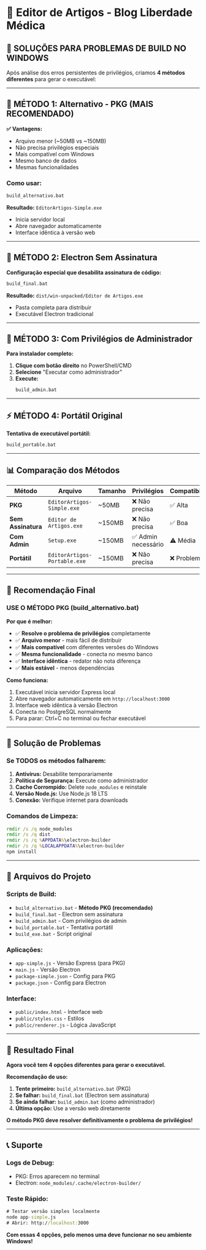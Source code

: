 # 🎯 Editor de Artigos - Blog Liberdade Médica

## 🚨 **SOLUÇÕES PARA PROBLEMAS DE BUILD NO WINDOWS**

Após análise dos erros persistentes de privilégios, criamos **4 métodos diferentes** para gerar o executável:

---

## 🚀 **MÉTODO 1: Alternativo - PKG (MAIS RECOMENDADO)**

**✅ Vantagens:**
- Arquivo menor (~50MB vs ~150MB)
- Não precisa privilégios especiais
- Mais compatível com Windows
- Mesmo banco de dados
- Mesmas funcionalidades

### **Como usar:**
```cmd
build_alternativo.bat
```

**Resultado:** `EditorArtigos-Simple.exe`
- Inicia servidor local
- Abre navegador automaticamente
- Interface idêntica à versão web

---

## 🔧 **MÉTODO 2: Electron Sem Assinatura**

**Configuração especial que desabilita assinatura de código:**

```cmd
build_final.bat
```

**Resultado:** `dist/win-unpacked/Editor de Artigos.exe`
- Pasta completa para distribuir
- Executável Electron tradicional

---

## 🔐 **MÉTODO 3: Com Privilégios de Administrador**

**Para instalador completo:**

1. **Clique com botão direito** no PowerShell/CMD
2. **Selecione** "Executar como administrador"
3. **Execute:**
   ```cmd
   build_admin.bat
   ```

---

## ⚡ **MÉTODO 4: Portátil Original**

**Tentativa de executável portátil:**

```cmd
build_portable.bat
```

---

## 📊 **Comparação dos Métodos**

| Método | Arquivo | Tamanho | Privilégios | Compatibilidade | Recomendação |
|--------|---------|---------|-------------|-----------------|--------------|
| **PKG** | `EditorArtigos-Simple.exe` | ~50MB | ❌ Não precisa | ✅ Alta | 🥇 **MELHOR** |
| **Sem Assinatura** | `Editor de Artigos.exe` | ~150MB | ❌ Não precisa | ✅ Boa | 🥈 Segunda opção |
| **Com Admin** | `Setup.exe` | ~150MB | ✅ Admin necessário | ⚠️ Média | 🥉 Se outros falharem |
| **Portátil** | `EditorArtigos-Portable.exe` | ~150MB | ❌ Não precisa | ❌ Problemático | ❌ Evitar |

---

## 🎯 **Recomendação Final**

### **USE O MÉTODO PKG (build_alternativo.bat)**

**Por que é melhor:**
- ✅ **Resolve o problema de privilégios** completamente
- ✅ **Arquivo menor** - mais fácil de distribuir
- ✅ **Mais compatível** com diferentes versões do Windows
- ✅ **Mesma funcionalidade** - conecta no mesmo banco
- ✅ **Interface idêntica** - redator não nota diferença
- ✅ **Mais estável** - menos dependências

**Como funciona:**
1. Executável inicia servidor Express local
2. Abre navegador automaticamente em `http://localhost:3000`
3. Interface web idêntica à versão Electron
4. Conecta no PostgreSQL normalmente
5. Para parar: Ctrl+C no terminal ou fechar executável

---

## 🔧 **Solução de Problemas**

### **Se TODOS os métodos falharem:**

1. **Antivírus:** Desabilite temporariamente
2. **Política de Segurança:** Execute como administrador
3. **Cache Corrompido:** Delete `node_modules` e reinstale
4. **Versão Node.js:** Use Node.js 18 LTS
5. **Conexão:** Verifique internet para downloads

### **Comandos de Limpeza:**
```cmd
rmdir /s /q node_modules
rmdir /s /q dist
rmdir /s /q %APPDATA%\electron-builder
rmdir /s /q %LOCALAPPDATA%\electron-builder
npm install
```

---

## 📁 **Arquivos do Projeto**

### **Scripts de Build:**
- `build_alternativo.bat` - **Método PKG (recomendado)**
- `build_final.bat` - Electron sem assinatura
- `build_admin.bat` - Com privilégios de admin
- `build_portable.bat` - Tentativa portátil
- `build_exe.bat` - Script original

### **Aplicações:**
- `app-simple.js` - Versão Express (para PKG)
- `main.js` - Versão Electron
- `package-simple.json` - Config para PKG
- `package.json` - Config para Electron

### **Interface:**
- `public/index.html` - Interface web
- `public/styles.css` - Estilos
- `public/renderer.js` - Lógica JavaScript

---

## 🎊 **Resultado Final**

**Agora você tem 4 opções diferentes para gerar o executável.**

**Recomendação de uso:**

1. **Tente primeiro:** `build_alternativo.bat` (PKG)
2. **Se falhar:** `build_final.bat` (Electron sem assinatura)
3. **Se ainda falhar:** `build_admin.bat` (como administrador)
4. **Última opção:** Use a versão web diretamente

**O método PKG deve resolver definitivamente o problema de privilégios!**

---

## 📞 **Suporte**

### **Logs de Debug:**
- PKG: Erros aparecem no terminal
- Electron: `node_modules/.cache/electron-builder/`

### **Teste Rápido:**
```cmd
# Testar versão simples localmente
node app-simple.js
# Abrir: http://localhost:3000
```

**Com essas 4 opções, pelo menos uma deve funcionar no seu ambiente Windows!**
